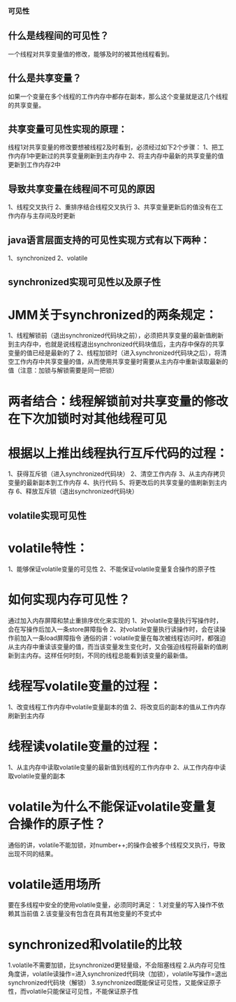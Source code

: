 ### 可见性

## 什么是线程间的可见性？
一个线程对共享变量值的修改，能够及时的被其他线程看到。

## 什么是共享变量？
如果一个变量在多个线程的工作内存中都存在副本，那么这个变量就是这几个线程的共享变量。

## 共享变量可见性实现的原理： 
线程1对共享变量的修改要想被线程2及时看到，必须经过如下2个步骤： 
1、把工作内存1中更新过的共享变量刷新到主内存中 
2、将主内存中最新的共享变量的值更新到工作内存2中

## 导致共享变量在线程间不可见的原因
1、线程交叉执行
2、重排序结合线程交叉执行
3、共享变量更新后的值没有在工作内存与主存间及时更新

## java语言层面支持的可见性实现方式有以下两种： 
1、synchronized 
2、volatile


## synchronized实现可见性以及原子性

# JMM关于synchronized的两条规定： 
1、线程解锁前（退出synchronized代码块之前），必须把共享变量的最新值刷新到主内存中，也就是说线程退出synchronized代码块值后，主内存中保存的共享变量的值已经是最新的了 
2、线程加锁时（进入synchronized代码块之后），将清空工作内存中共享变量的值，从而使用共享变量时需要从主内存中重新读取最新的值（注意：加锁与解锁需要是同一把锁） 

# 两者结合：线程解锁前对共享变量的修改在下次加锁时对其他线程可见 

# 根据以上推出线程执行互斥代码的过程： 
1、获得互斥锁（进入synchronized代码块） 
2、清空工作内存 
3、从主内存拷贝变量的最新副本到工作内存 
4、执行代码 
5、将更改后的共享变量的值刷新到主内存 
6、释放互斥锁（退出synchronized代码块）


## volatile实现可见性

# volatile特性： 
1、能够保证volatile变量的可见性 
2、不能保证volatile变量复合操作的原子性

# 如何实现内存可见性？ 
通过加入内存屏障和禁止重排序优化来实现的 
1、对volatile变量执行写操作时，会在写操作后加入一条store屏障指令 
2、对volatile变量执行读操作时，会在读操作前加入一条load屏障指令 
通俗的讲：volatile变量在每次被线程访问时，都强迫从主内存中重读该变量的值，而当该变量发生变化时，又会强迫线程将最新的值刷新到主内存。这样任何时刻，不同的线程总能看到该变量的最新值。

# 线程写volatile变量的过程： 
1、改变线程工作内存中volatile变量副本的值 
2、将改变后的副本的值从工作内存刷新到主内存 

# 线程读volatile变量的过程： 
1、从主内存中读取volatile变量的最新值到线程的工作内存中 
2、从工作内存中读取volatile变量的副本

# volatile为什么不能保证volatile变量复合操作的原子性？ 
通俗的讲，volatile不能加锁，对number++;的操作会被多个线程交叉执行，导致出现不同的结果。

# volatile适用场所 
要在多线程中安全的使用volatile变量，必须同时满足： 
1.对变量的写入操作不依赖其当前值 
2.该变量没有包含在具有其他变量的不变式中 

# synchronized和volatile的比较 
1.volatile不需要加锁，比synchronized更轻量级，不会阻塞线程 
2.从内存可见性角度讲，volatile读操作=进入synchronized代码块（加锁），volatile写操作=退出synchronized代码块（解锁） 
3.synchronized既能保证可见性，又能保证原子性，而volatile只能保证可见性，不能保证原子性
